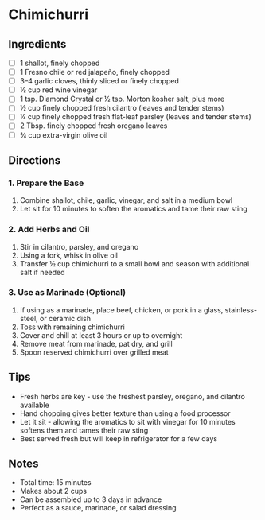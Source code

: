 # Chimichurri

## Ingredients

- [ ] 1 shallot, finely chopped
- [ ] 1 Fresno chile or red jalapeño, finely chopped
- [ ] 3–4 garlic cloves, thinly sliced or finely chopped
- [ ] ½ cup red wine vinegar
- [ ] 1 tsp. Diamond Crystal or ½ tsp. Morton kosher salt, plus more
- [ ] ½ cup finely chopped fresh cilantro (leaves and tender stems)
- [ ] ¼ cup finely chopped fresh flat-leaf parsley (leaves and tender stems)
- [ ] 2 Tbsp. finely chopped fresh oregano leaves
- [ ] ¾ cup extra-virgin olive oil

## Directions

### 1. Prepare the Base

1. Combine shallot, chile, garlic, vinegar, and salt in a medium bowl
2. Let sit for 10 minutes to soften the aromatics and tame their raw sting

### 2. Add Herbs and Oil

1. Stir in cilantro, parsley, and oregano
2. Using a fork, whisk in olive oil
3. Transfer ½ cup chimichurri to a small bowl and season with additional salt if needed

### 3. Use as Marinade (Optional)

1. If using as a marinade, place beef, chicken, or pork in a glass, stainless-steel, or ceramic dish
2. Toss with remaining chimichurri
3. Cover and chill at least 3 hours or up to overnight
4. Remove meat from marinade, pat dry, and grill
5. Spoon reserved chimichurri over grilled meat

## Tips

- Fresh herbs are key - use the freshest parsley, oregano, and cilantro available
- Hand chopping gives better texture than using a food processor
- Let it sit - allowing the aromatics to sit with vinegar for 10 minutes softens them and tames their raw sting
- Best served fresh but will keep in refrigerator for a few days

## Notes

- Total time: 15 minutes
- Makes about 2 cups
- Can be assembled up to 3 days in advance
- Perfect as a sauce, marinade, or salad dressing
